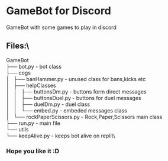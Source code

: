 # GameBot for Discord
GameBot with some games to play in discord
## Files:\
GameBot\
├── bot.py - bot class\
├── cogs\
│   ├── banHammer.py - unused class for bans,kicks etc\
│   ├── helpClasses\
│   │   ├── buttonsDm.py - buttons form direct messages\
│   │   ├── buttonsDuel.py - buttons for duel messages\
│   │   ├── duelDm.py - duel class\
│   │   └── embed.py - embeded messages class\
│   └── rockPaperScissors.py - Rock,Paper,Scissors main class\
├── run.py - main file\
└── utils\
    └── keepAlive.py - keeps bot alive on replit\

### Hope you like it :D

